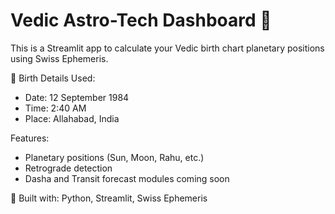 # Vedic Astro-Tech Dashboard 🌌

This is a Streamlit app to calculate your Vedic birth chart planetary positions using Swiss Ephemeris.

📍 Birth Details Used:
- Date: 12 September 1984
- Time: 2:40 AM
- Place: Allahabad, India

Features:
- Planetary positions (Sun, Moon, Rahu, etc.)
- Retrograde detection
- Dasha and Transit forecast modules coming soon

🚀 Built with: Python, Streamlit, Swiss Ephemeris
